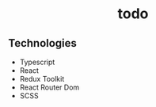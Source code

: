 <div align="center">
<h1>todo</h1>
</div>

## Technologies

- Typescript
- React
- Redux Toolkit
- React Router Dom
- SCSS
